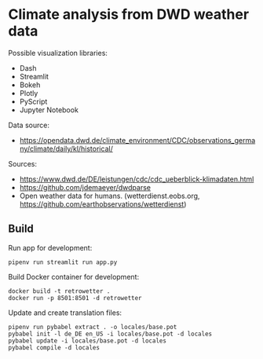 # Climate analysis from DWD weather data

Possible visualization libraries:
 - Dash
 - Streamlit
 - Bokeh
 - Plotly
 - PyScript
 - Jupyter Notebook

Data source:
 - https://opendata.dwd.de/climate_environment/CDC/observations_germany/climate/daily/kl/historical/

Sources:
 - https://www.dwd.de/DE/leistungen/cdc/cdc_ueberblick-klimadaten.html
 - https://github.com/jdemaeyer/dwdparse
 - Open weather data for humans. (wetterdienst.eobs.org, https://github.com/earthobservations/wetterdienst)

## Build
Run app for development:

    pipenv run streamlit run app.py

Build Docker container for development:

    docker build -t retrowetter .
    docker run -p 8501:8501 -d retrowetter

Update and create translation files:

    pipenv run pybabel extract . -o locales/base.pot
    pybabel init -l de_DE en_US -i locales/base.pot -d locales
    pybabel update -i locales/base.pot -d locales
    pybabel compile -d locales
